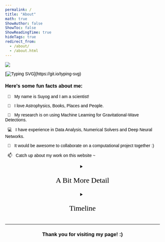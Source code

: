 ```yaml
---
permalink: /
title: "About"
math: true
ShowAuthor: false
ShowToc: false
ShowReadingTime: true
hideTags: true
redirect_from: 
  - /about/
  - /about.html
---
```


![](/images/suyog-ueno-dslr-pic-by-vivi-cropped.jpeg)

[![Typing SVG](https://readme-typing-svg.herokuapp.com?font=Tangerine&color=&background=8A8A8A00&size=50&duration=5500&width=600&height=75&center=true&repeat=true&lines=Heya!+This+is+Suyog!;I'm+an+aspiring+Astrophysicist!;I+love+Books!;I'm+an+avid+Traveller!)](https://git.io/typing-svg)

<!--$$f(x) = \alpha$$-->

<h3> Here's some fun facts about me: </h3>

&nbsp;&nbsp;👋&nbsp;&nbsp; My name is Suyog and I am a scientist!
	
&nbsp;&nbsp;👀&nbsp;&nbsp; I love Astrophysics, Books, Places and People.
	
&nbsp;&nbsp;🌱&nbsp;&nbsp; My research is on using Machine Learning for Gravitational-Wave Detections.
	
&nbsp;&nbsp;💻&nbsp;&nbsp; I have experience in Data Analysis, Numerical Solvers and Deep Neural Networks.
	
&nbsp;&nbsp;💞️&nbsp;&nbsp; It would be awesome to collaborate on a computational project together :)
	
&nbsp;&nbsp;📫&nbsp;&nbsp; Catch up about my work on this website ~


<!-- More Details -->


<div style="object-position:center; text-align:center">
<details>
	<summary>
	<p style="text-align:center; font-family:mistral; font-size:24px">
	  A Bit More Detail
	</p>
	</summary>
	
<p style="text-align:justified">
Heya, this is Suyog. Currently, I am a second year PhD candidate at the Department of Physics, the University of Tokyo (UTokyo). I am a member of the Research Center for Early Universe (RESCEU). My primary research focus is on detection and data analysis methods for Gravitational waves, with some applications of machine learning tuned in. At UTokyo, I am supported by the embassy-recommended MEXT Scholarship and the ASPIRE-GW program, together with a few more short-term research grants. 
</p>
<p style="text-align:justified">
My research and other interests are broad and indiscriminate. And so are my hobbies and experiences, ranging from dabbling in cutting-edge Machine Learning research to masquerading as a wannabe writer. You can find more about these on this website.
</p>
<p style="text-align:justified">
Prior to RESCEU, I was a master's student at the Institute of Cosmic Ray Research, UTokyo. My undergraduate degree is in Mechanical Engineering with specialization in Design and Manufacturing, from IIITDM Kancheerpuram, Chennai. I was born and raised in a quaint little town called Mandla in the heart of India, amidst a pleasant life full of stories, warm summers, trees, and books.
</p>
</br></br>
</details>
</div>




<!-- Wobble Text -->
<style type="text/css" media="screen">
.wobble {
  font-size: 20px;
  color: #A52A2A;
  font-weight: bold;
  display: inline-block;
}

@keyframes wobb {
  0%, 100%   {transform: translateY(0px)}
  25%  {transform: translateY(-3px)}
  75%  {transform: translateY(3px)}
}

.wobble span {
  animation-name: wobb;
  animation-iteration-count: infinite;
  animation-timing-function: linear;
  animation-duration: 400ms;
  display: inline-block;
  transform: translateY(0px);
}

.spacer {
  height: 100px;
}

.text {
	padding: 0.5rem;
	vertical-align: middle;
	display: inline-block;
}
</style>

<!-- wobble class needs to be defined before the JS code that makes the text wobble, and there seems to be a problem with the word spacing with,
Okay, I slightly modified the JS code to have word wobbling instead of individual letters and then added spacing between the returned wobbling words.
See and experiment: https://codepen.io/queenadreena/pen/oKGyYq
hmm... the hyperlink doesn't work when wobbling :(
okay, I did plethora of things, but on webpage upload the wobbling stops and it doens't seem to be a `table` env problem. So, let's not have this up on the webpage for now.
And also, perhaps, having this manual public isn't the best of the ideas, that Ueda-san can be nasty, when she wants to be, haha!
-->
<!--
<div class="wobble_container">
<div class="wobble">RESCEU  Admin  Manual  (English)</div>
<div class="text">
	<span style="font-size:50px;"> &#9758; </span>
</div>
<div class="text">
	<a style="font-size: 30px;" href="https://www.dropbox.com/scl/fi/99f7j738igzathsmx80fx/RESCEU-Adminitrative-Procedure-Manual-English.pdf?rlkey=2pbwv4jpqwul0kppqsowkw77k&dl=0">click here!</a>
</div>
<script>
// Create array of any elements with "wobble" class
const all = document.querySelectorAll('.wobble');
// Iterate through each "wobble"
all.forEach(el => {
  // Get the text content of the element
  let text = el.textContent;
  // Create an array of separate letters
  text = text.split("");
  // Iterate through each letter and give it its own span element and individual animation delay offset
  const textCode = text.map((x, idx) => {
    let delay = (idx + 1) * 50;
    return `<span style="animation-delay: ${delay}ms">${x}</span>`;
  })
  // replace the element's html with our dynamically created html
  el.innerHTML = textCode.join(" ");
});
</script>
</div>
-->


<!-- Timeline -->

<div style="object-position:center; text-align:center">
<details>
	<summary>
	<p style="text-align:center; font-family:mistral; font-size:24px">
	  Timeline
	</p>
	</summary>

<style type="text/css" media="screen">
   @import url(https://fonts.googleapis.com/css?family=Raleway:400,900);

body{
  font-family: 'Raleway', sans-serif;
  color: black;
}

header h1{
  text-align: center;
  font-weight: bold;
  margin-top: 0;
}
  
 header p{
   text-align: center;
   margin-bottom: 0;
 }

.hexa{
  border: 0px;
  float: left;
  text-align: center;
  height: 35px;
  width: 60px;
  font-size: 22px;
  background: #973939;
  color: #973939;
  position: relative;
  margin-top: 15px;
}

.hexa:before{
  content: ""; 
  position: absolute; 
  left: 0; 
  width: 0; 
  height: 0;
  border-bottom: 15px solid #973939;
  border-left: 30px solid transparent;
  border-right: 30px solid transparent;
  top: -15px;
}

.hexa:after{
  content: ""; 
  position: absolute; 
  left: 0; 
  width: 0; 
  height: 0;
  border-left: 30px solid transparent;
  border-right: 30px solid transparent;
  border-top: 15px solid #973939;
  bottom: -15px;
}

.timeline {
  position: relative;
  padding: 0;
  width: 100%;
  margin-top: 20px;
  list-style-type: none;
}

.timeline:before {
  position: absolute;
  left: 50%;
  top: 0;
  content: ' ';
  display: block;
  width: 2px;
  height: 100%;
  margin-left: -1px;
  background: rgb(213,213,213);
  background: -moz-linear-gradient(top, rgba(213,213,213,0) 0%, rgb(213,213,213) 8%, rgb(213,213,213) 92%, rgba(213,213,213,0) 100%);
  background: -webkit-gradient(linear, left top, left bottom, color-stop(0%,rgba(30,87,153,1)), color-stop(100%,rgba(125,185,232,1)));
  background: -webkit-linear-gradient(top, rgba(213,213,213,0) 0%, rgb(213,213,213) 8%, rgb(213,213,213) 92%, rgba(213,213,213,0) 100%);
  background: -o-linear-gradient(top, rgba(213,213,213,0) 0%, rgb(213,213,213) 8%, rgb(213,213,213) 92%, rgba(213,213,213,0) 100%);
  background: -ms-linear-gradient(top, rgba(213,213,213,0) 0%, rgb(213,213,213) 8%, rgb(213,213,213) 92%, rgba(213,213,213,0) 100%);
  background: linear-gradient(to bottom, rgba(213,213,213,0) 0%, rgb(213,213,213) 8%, rgb(213,213,213) 92%, rgba(213,213,213,0) 100%);
  z-index: 5;
}

.timeline li {
  padding: 2em 0;
}

.timeline .hexa{
  width: 16px;
  height: 10px;
  position: absolute;
  background: #973939;
  z-index: 5;
  left: 0;
  right: 0;
  margin-left:auto;
  margin-right:auto;
  top: -30px;
  margin-top: 0;
}

.timeline .hexa:before {
  border-bottom: 4px solid #973939;
  border-left-width: 8px;
  border-right-width: 8px;
  top: -4px;
}

.timeline .hexa:after {
  border-left-width: 8px;
  border-right-width: 8px;
  border-top: 4px solid #973939;
  bottom: -4px;
}

.direction-l,
.direction-r {
  float: none;
  width: 100%;
  text-align: center;
}

.flag-wrapper {
  text-align: center;
  position: relative;
}

.flag {
  position: relative;
  display: inline;
  background: rgb(255,255,255);
  font-weight: 600;
  z-index: 15;
  padding: 6px 10px;
  text-align: left;
  border-radius: 5px;
}

.direction-l .flag:after,
.direction-r .flag:after {
  content: "";
  position: absolute;
  left: 50%;
  top: -15px;
  height: 0;
  width: 0;
  margin-left: -8px;
  border: solid transparent;
  border-bottom-color: rgb(255,255,255);
  border-width: 8px;
  pointer-events: none;
}

.direction-l .flag {
  -webkit-box-shadow: -1px 1px 1px rgba(0,0,0,0.15), 0 0 1px rgba(0,0,0,0.15);
  -moz-box-shadow: -1px 1px 1px rgba(0,0,0,0.15), 0 0 1px rgba(0,0,0,0.15);
  box-shadow: -1px 1px 1px rgba(0,0,0,0.15), 0 0 1px rgba(0,0,0,0.15);
}

.direction-r .flag {
  -webkit-box-shadow: 1px 1px 1px rgba(0,0,0,0.15), 0 0 1px rgba(0,0,0,0.15);
  -moz-box-shadow: 1px 1px 1px rgba(0,0,0,0.15), 0 0 1px rgba(0,0,0,0.15);
  box-shadow: 1px 1px 1px rgba(0,0,0,0.15), 0 0 1px rgba(0,0,0,0.15);
}

.time-wrapper {
  display: block;
  position: relative;
  margin: 4px 0 0 0;
  z-index: 14;
  line-height: 1em;
  vertical-align: middle;
  color: #fff;
}

.direction-l .time-wrapper {
  float: none;
}

.direction-r .time-wrapper {
  float: none;
}

.time {
  background: #973939;
  display: inline-block;
  padding: 8px;
}

.desc {
  position: relative;
  margin: 1em 0 0 0;
  padding: 1em;
  background: rgb(254,254,254);
  -webkit-box-shadow: 0 0 1px rgba(0,0,0,0.20);
  -moz-box-shadow: 0 0 1px rgba(0,0,0,0.20);
  box-shadow: 0 0 1px rgba(0,0,0,0.20);
  z-index: 15;
}

.direction-l .desc,
.direction-r .desc {
  position: relative;
  margin: 1em 1em 0 1em;
  padding: 1em;
  z-index: 15;
}

@media(min-width: 768px){
  .timeline {
    width: 660px;
    margin: 0 auto;
    margin-top: 20px;
  }

  .timeline li:after {
    content: "";
    display: block;
    height: 0;
    clear: both;
    visibility: hidden;
  }
  
  .timeline .hexa {
    left: -28px;
    right: auto;
    top: 8px;
  }

  .timeline .direction-l .hexa {
    left: auto;
    right: -28px;
  }

  .direction-l {
    position: relative;
    width: 310px;
    float: left;
    text-align: right;
  }

  .direction-r {
    position: relative;
    width: 310px;
    float: right;
    text-align: left;
  }

  .flag-wrapper {
    display: inline-block;
  }
  
  .flag {
    font-size: 18px;
  }

  .direction-l .flag:after {
    left: auto;
    right: -16px;
    top: 50%;
    margin-top: -8px;
    border: solid transparent;
    border-left-color: rgb(254,254,254);
    border-width: 8px;
  }

  .direction-r .flag:after {
    top: 50%;
    margin-top: -8px;
    border: solid transparent;
    border-right-color: rgb(254,254,254);
    border-width: 8px;
    left: -8px;
  }

  .time-wrapper {
    display: inline;
    vertical-align: middle;
    margin: 0;
  }

  .direction-l .time-wrapper {
    float: left;
  }

  .direction-r .time-wrapper {
    float: right;
  }

  .time {
    padding: 5px 10px;
  }

  .direction-r .desc {
    margin: 1em 0 0 0.75em;
  }
}

@media(min-width: 992px){
  .timeline {
    width: 800px;
    margin: 0 auto;
    margin-top: 20px;
  }

  .direction-l {
    position: relative;
    width: 380px;
    float: left;
    text-align: right;
  }

  .direction-r {
    position: relative;
    width: 380px;
    float: right;
    text-align: left;
  }
}
</style>

<ul class="timeline">
  <li>
    <div class="direction-r">
      <div class="flag-wrapper">
        <span class="hexa"></span>
        <span class="flag"> 
          The University of Tokyo </span>
        <span class="time-wrapper"><span class="time">
          2023 ~ </span></span>
      </div>
      <div class="desc">
      	  PhD in Physics at RESCEU
      </div>
    </div>
  </li>

  <li>
    <div class="direction-l">
      <div class="flag-wrapper">
        <span class="hexa"></span>
        <span class="flag"> 
          The University of Tokyo </span>
        <span class="time-wrapper"><span class="time">
          2021 – 2023 </span></span>
      </div>
      <div class="desc">
      	  MSc in Physics at ICRR
      </div>
    </div>
  </li>
  
  <li>
    <div class="direction-r">
      <div class="flag-wrapper">
        <span class="hexa"></span>
        <span class="flag"> 
          TIFR, Mumbai </span>
        <span class="time-wrapper"><span class="time">
          2020/11 – 2021/04 </span></span>
      </div>
      <div class="desc">
      	  Project Associate in the Helioseismology lab
      </div>
    </div>
  </li>

  <li>
    <div class="direction-l">
      <div class="flag-wrapper">
        <span class="hexa"></span>
        <span class="flag"> 
          IIITDM Kancheepuram, Chennai </span>
        <span class="time-wrapper"><span class="time">
          2016 – 2020 </span></span>
      </div>
      <div class="desc">
      	  BTech in Mechanical Engineering, Design and Manufacturing
      </div>
    </div>
  </li>

  <li>
    <div class="direction-r">
      <div class="flag-wrapper">
        <span class="hexa"></span>
        <span class="flag"> 
          Montfort School, Mandla </span>
        <span class="time-wrapper"><span class="time">
          2002 – 2016 </span></span>
      </div>
      <div class="desc">
      	 High School Graduation, majoring in Science      
      </div>
    </div>
  </li>
</ul>


</details>
</div>

---


<h3> <p style="text-align: center;"> Thank you for visiting my page! :) </p> </h3>

